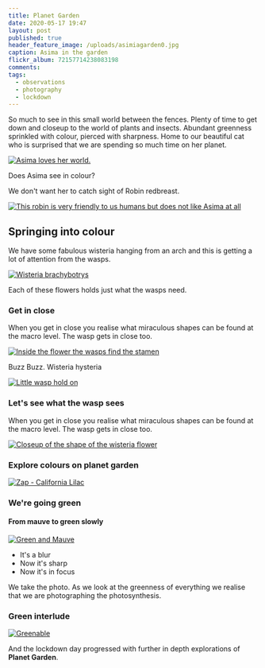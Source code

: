 ```yaml
---
title: Planet Garden
date: 2020-05-17 19:47
layout: post
published: true
header_feature_image: /uploads/asimiagarden0.jpg
caption: Asima in the garden
flickr_album: 72157714238083198
comments:
tags:
  - observations
  - photography
  - lockdown
---
```


So much to see in this small world between the fences. Plenty of time to get down and closeup to the world of plants and insects. Abundant greenness sprinkled with colour, pierced with sharpness. Home to our beautiful cat who is surprised that we are spending so much time on her planet.

[![Asima loves her world. ](/uploads/asima090520.jpg)](/uploads/asima090520.jpg)

Does Asima see in colour?

We don't want her to catch sight of Robin redbreast.

[![This robin is very friendly to us humans but does not like Asima at all](/uploads/robin.jpg)](/uploads/robin.jpg)

## Springing into colour

We have some fabulous wisteria hanging from an arch and this is getting a lot of attention from the wasps.

[![Wisteria brachybotrys](/uploads/wisteria.jpg)](/uploads/wisteria.jpg)

Each of these flowers holds just what the wasps need.

### Get in close

When you get in close you realise what miraculous shapes can be found at the macro level. The wasp gets in close too.

[![Inside the flower the wasps find the stamen](/uploads/wisteriacloseup.jpg)](/uploads/wisteriacloseup.jpg)

Buzz Buzz. Wisteria hysteria

[![Little wasp hold on](/uploads/wasponwisteria.jpg)](/uploads/wasponwisteria.jpg)

### Let's see what the wasp sees

When you get in close you realise what miraculous shapes can be found at the macro level. The wasp gets in close too.

[![Closeup of the shape of the wisteria flower](/uploads/wisteriacolours.jpg)](/uploads/wisteriacolours.jpg)

### Explore colours on planet garden

[![Zap - California Lilac](/uploads/gettingcolourful.jpg)](/uploads/gettingcolourful.jpg)

### We're going green

#### From mauve to green slowly

[![Green and Mauve](/uploads/togreen.jpg)](/uploads/togreen.jpg)

- It's a blur
- Now it's sharp
- Now it's in focus


We take the photo. As we look at the greenness of everything we realise that we are photographing the photosynthesis.

### Green interlude

[![Greenable](/uploads/green3.jpg)](/uploads/green3.jpg)

And the lockdown day progressed with further in depth explorations of **Planet Garden**.
